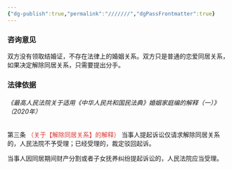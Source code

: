 ```yaml
---
{"dg-publish":true,"permalink":"///////","dgPassFrontmatter":true}
---
```


### 咨询意见

双方没有领取结婚证，不存在法律上的婚姻关系。双方只是普通的恋爱同居关系，如果决定解除同居关系，只需要提出分手。

### 法律依据

###### 《最高人民法院关于适用《中华人民共和国民法典》婚姻家庭编的解释（一）》（2020年）

第三条 <font color="#d83931">（关于【解除同居关系】的解释） </font>当事人提起诉讼仅请求解除同居关系的，人民法院不予受理；已经受理的，裁定驳回起诉。

当事人因同居期间财产分割或者子女抚养纠纷提起诉讼的，人民法院应当受理。